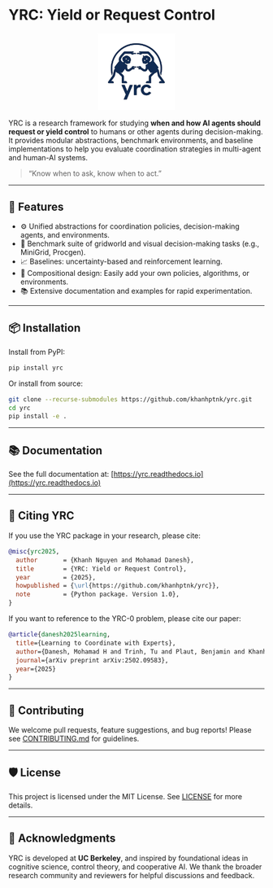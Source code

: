 # YRC: Yield or Request Control

<p align="center">
  <img src="images/logo_white_bg.jpg" alt="YRC Logo" width="30%">
</p>

YRC is a research framework for studying **when and how AI agents should request or yield control** to humans or other agents during decision-making. It provides modular abstractions, benchmark environments, and baseline implementations to help you evaluate coordination strategies in multi-agent and human-AI systems.

> “Know when to ask, know when to act.”

---

## 🔧 Features

- ⚙️ Unified abstractions for coordination policies, decision-making agents, and environments.
- 🧪 Benchmark suite of gridworld and visual decision-making tasks (e.g., MiniGrid, Procgen).
- 📈 Baselines: uncertainty-based and reinforcement learning.
- 🧩 Compositional design: Easily add your own policies, algorithms, or environments.
- 📚 Extensive documentation and examples for rapid experimentation.

---

## 📦 Installation

Install from PyPI:

```bash
pip install yrc
```

Or install from source:

```bash
git clone --recurse-submodules https://github.com/khanhptnk/yrc.git
cd yrc
pip install -e .
```

---

## 📚 Documentation

See the full documentation at:
[https://yrc.readthedocs.io](https://yrc.readthedocs.io)

---

## 🧪 Citing YRC


If you use the YRC package in your research, please cite:

```bibtex
@misc{yrc2025,
  author       = {Khanh Nguyen and Mohamad Danesh},
  title        = {YRC: Yield or Request Control},
  year         = {2025},
  howpublished = {\url{https://github.com/khanhptnk/yrc}},
  note         = {Python package. Version 1.0},
}
```

If you want to reference to the YRC-0 problem, please cite our paper:

```bibtex
@article{danesh2025learning,
  title={Learning to Coordinate with Experts},
  author={Danesh, Mohamad H and Trinh, Tu and Plaut, Benjamin and Khanh, Nguyen X},
  journal={arXiv preprint arXiv:2502.09583},
  year={2025}
}
```

---

## 🤝 Contributing

We welcome pull requests, feature suggestions, and bug reports!
Please see [CONTRIBUTING.md](CONTRIBUTING.md) for guidelines.

---

## 🛡 License

This project is licensed under the MIT License.
See [LICENSE](LICENSE) for more details.

---

## 🙏 Acknowledgments

YRC is developed at **UC Berkeley**, and inspired by foundational ideas in cognitive science, control theory, and cooperative AI.
We thank the broader research community and reviewers for helpful discussions and feedback.




